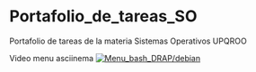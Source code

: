 # Portafolio_de_tareas_SO
Portafolio de tareas de la materia Sistemas Operativos UPQROO

Video menu asciinema 
[![Menu_bash_DRAP/debian](https://asciinema.org/a/0CEFpcDtoAjJo53WXbU2TkLpz/0.jpg)](https://asciinema.org/a/0CEFpcDtoAjJo53WXbU2TkLpz)
